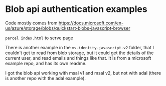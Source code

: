 # Blob api authentication examples

Code mostly comes from https://docs.microsoft.com/en-us/azure/storage/blobs/quickstart-blobs-javascript-browser

`parcel index.html` to serve page

There is another example in the `ms-identity-javascript-v2` folder, that I couldn't get to read from blob storage, but it could get the details of the current user, and read emails and things like that. It is from a microsoft example repo, and has its own readme.

I got the blob api working with msal v1 and msal v2, but not with adal (there is another repo with the adal example).